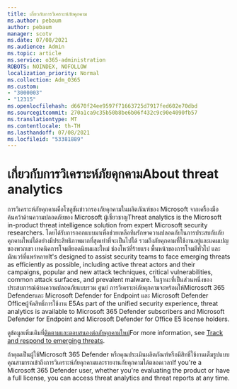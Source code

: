 ```yaml
---
title: เกี่ยวกับการวิเคราะห์ภัยคุกคาม
ms.author: pebaum
author: pebaum
manager: scotv
ms.date: 07/08/2021
ms.audience: Admin
ms.topic: article
ms.service: o365-administration
ROBOTS: NOINDEX, NOFOLLOW
localization_priority: Normal
ms.collection: Adm_O365
ms.custom:
- "3000003"
- "12315"
ms.openlocfilehash: d6670f24ee9597f71663725d7917fed602e70dbd
ms.sourcegitcommit: 270a1ca9c35b50b8be6b06f432c9c90e4090fb57
ms.translationtype: MT
ms.contentlocale: th-TH
ms.lasthandoff: 07/08/2021
ms.locfileid: "53381889"
---
```

# <a name="about-threat-analytics"></a><span data-ttu-id="bdd4f-102">เกี่ยวกับการวิเคราะห์ภัยคุกคาม</span><span class="sxs-lookup"><span data-stu-id="bdd4f-102">About threat analytics</span></span>

<span data-ttu-id="bdd4f-103">การวิเคราะห์ภัยคุกคามคือโซลูชันข่าวกรองภัยคุกคามในผลิตภัณฑ์ของ Microsoft จากเครื่องมือค้นคว้าด้านความปลอดภัยของ Microsoft ผู้เชี่ยวชาญ</span><span class="sxs-lookup"><span data-stu-id="bdd4f-103">Threat analytics is the Microsoft in-product threat intelligence solution from expert Microsoft security researchers.</span></span> <span data-ttu-id="bdd4f-104">โดยได้รับการออกแบบมาเพื่อช่วยเหลือทีมรักษาความปลอดภัยในการประสบกับภัยคุกคามใหม่ได้อย่างมีประสิทธิภาพมากที่สุดเท่าที่จะเป็นไปได้ รวมถึงภัยคุกคามที่ใช้งานอยู่และแคมเปญของพวกเขา เทคนิคการโจมตียอดนิยมและใหม่ ช่องโหว่ที่ร้ายแรง พื้นหน้าของการโจมตีทั่วไป และมัลแวร์ที่แพร่หลาย</span><span class="sxs-lookup"><span data-stu-id="bdd4f-104">It's designed to assist security teams to face emerging threats as efficiently as possible, including active threat actors and their campaigns, popular and new attack techniques, critical vulnerabilities, common attack surfaces, and prevalent malware.</span></span> <span data-ttu-id="bdd4f-105">ในฐานะที่เป็นส่วนหนึ่งของประสบการณ์ด้านความปลอดภัยแบบรวม ศูนย์ การวิเคราะห์ภัยคุกคามจะพร้อมให้Microsoft 365 Defenderและ Microsoft Defender for Endpoint และ Microsoft Defender Officeผู้จัดสิทธิ์การใช้งาน E5</span><span class="sxs-lookup"><span data-stu-id="bdd4f-105">As part of the unified security experience, threat analytics is available to Microsoft 365 Defender subscribers and Microsoft Defender for Endpoint and Microsoft Defender for Office E5 license holders.</span></span> 

<span data-ttu-id="bdd4f-106">ดูข้อมูลเพิ่มเติมที่[ติดตามและตอบสนองต่อภัยคุกคามใหม่](/microsoft-365/security/defender/threat-analytics)</span><span class="sxs-lookup"><span data-stu-id="bdd4f-106">For more information, see [Track and respond to emerging threats](/microsoft-365/security/defender/threat-analytics).</span></span>

<span data-ttu-id="bdd4f-107">ถ้าคุณเป็นผู้ใช้Microsoft 365 Defender หรือคุณประเมินผลิตภัณฑ์หรือมีสิทธิ์ใช้งานเต็มรูปแบบ คุณสามารถเข้าถึงการวิเคราะห์ภัยคุกคามและรายงานภัยคุกคามได้ตลอดเวลา</span><span class="sxs-lookup"><span data-stu-id="bdd4f-107">If you're a Microsoft 365 Defender user, whether you're evaluating the product or have a full license, you can access threat analytics and threat reports at any time.</span></span> 